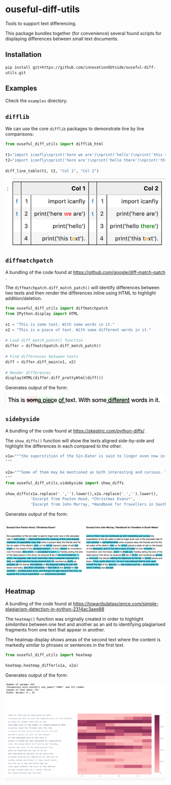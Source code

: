 # ouseful-diff-utils

Tools to support text differencing.

This package bundles together (for convenience) several found scripts for displaying differences between small text documents.

## Installation

`pip install git+https://github.com/innovationOUtside/ouseful-diff-utils.git`

## Examples

Check the `examples` directory.

## `difflib`

We can use the core `difflib` packages to demonstrate line by line comparisons:

```python
from ouseful_diff_utils import difflib_html

t1="import icanfly\nprint('here we are')\nprint('hello')\nprint('this taxt')."
t2="import icanfly\nprint('here are')\nprint('hello there')\nprint('this text')."

diff_line_table(t1, t2, "Col 1", "Col 2")
```

![](images/difflib_table.png)

## `diffmatchpatch`

A bundling of the code found at https://github.com/google/diff-match-patch .

The `diffmatchpatch.diff_match_patch()` will identify differences between two texts and then render the differences inline using HTML to highlight addition/deletion.

```python
from ouseful_diff_utils import diffmatchpatch
from IPython.display import HTML

x1 = "This is some text. With some words in it."
x2 = "This is a piece of text. With some different words in it."

# Load diff_match_patch() function
differ = diffmatchpatch.diff_match_patch()

# Find differences between texts
diff = differ.diff_main(x1, x2)

# Render differences
display(HTML(differ.diff_prettyHtml(diff)))
```

Generates output of the form:

![](images/diffmatchpatch.png)

## `sidebyside`

A bundling of the code found at https://skeptric.com/python-diffs/ .

The `show_diffs()` function will show the texts aligned side-by-side and highlight the differences in each compared to the other.

```python
x1a="""the superstition of the Sin-Eater is said to linger even now in the secluded vale of Cwm-Aman, in Caermarthenshire. The meaning of this most singular institution of superstition was, that when a person died, the friends sent for the Sin-Eater of the district, who, on his arrival, placed a plate of salt and bread on the breast of the deceased person ; he then uttered an incantation over the bread, after which, he proceeded to eat it, — thereby eating the sins of the dead person ; this done, he received a fee of two-and-sixpence, — which, we suppose, was much more than many a preacher received for a long and painful service. Having received this, he vanished as swiftly as possible, all the friends and relatives of the departed aiding his exit with blows and kicks, and other indications of their faith in the service he had rendered. A hundred years since, and through the ages beyond that time, we suppose this curious superstition was everywhere prevalent.
"""

x2a="""Some of them may be mentioned as both interesting and curious. The superstition of the Sin-Eater is said to linger even now in the secluded vale of Cwm Amman in Carmarthenshire. When a person died, the friends sent for the sin-eater of the district, who on his arrival placed a plate of salt on the breast of the deceased, and on the salt a piece of bread. He then muttered an incantation over the bread, which he finally eat, thereby eating the sins of the dead person. This done, he received the fee of 2s. 6d., and vanished as quickly as he could, the friends helping his departure by the aid of sundry blows and kicks, if they could catch him ; for as it was believed that he took upon himself the sins of the defunct, he was looked upon as a social Pariah for whom nothing was too bad.
"""
from ouseful_diff_utils.sidebyside import show_diffs

show_diffs(x1a.replace('.','').lower(),x2a.replace('.','').lower(),
           'Excerpt from Paxton Hood, *Christmas Evans*',
           'Excerpt from John Murray, *Handbook for Travellers in South Wales*')
```

Generates output of the form:

![](images/side-by-side.png)
## Heatmap

A bundling of the code found at https://towardsdatascience.com/simple-plagiarism-detection-in-python-2314ac3aee88

The `heatmap()` function was originally created in order to highlight *similarities* between one text and another as an aid to identifying plagiarised fragments from one text that appear in another.

The heatmap display shows areas of the second text where the content is markedly similar to phrases or sentences in the first text.

```python
from ouseful_diff_utils import heatmap

heatmap.heatmap_differ(x1a, x2a)
```

Generates output of the form:

![](images/heatmap.png)
